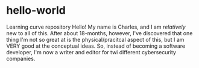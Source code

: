 # hello-world
Learning curve repository
Hello!  My name is Charles, and I am *relatively* new to all of this.  After about 18-months, however, I've discovered that one thing I'm not so great at is the physical/pracitcal aspect of this, but I am VERY good at the conceptual ideas.  So, instead of becoming a software developer, I'm now a writer and editor for twi different cybersecurity companies.
